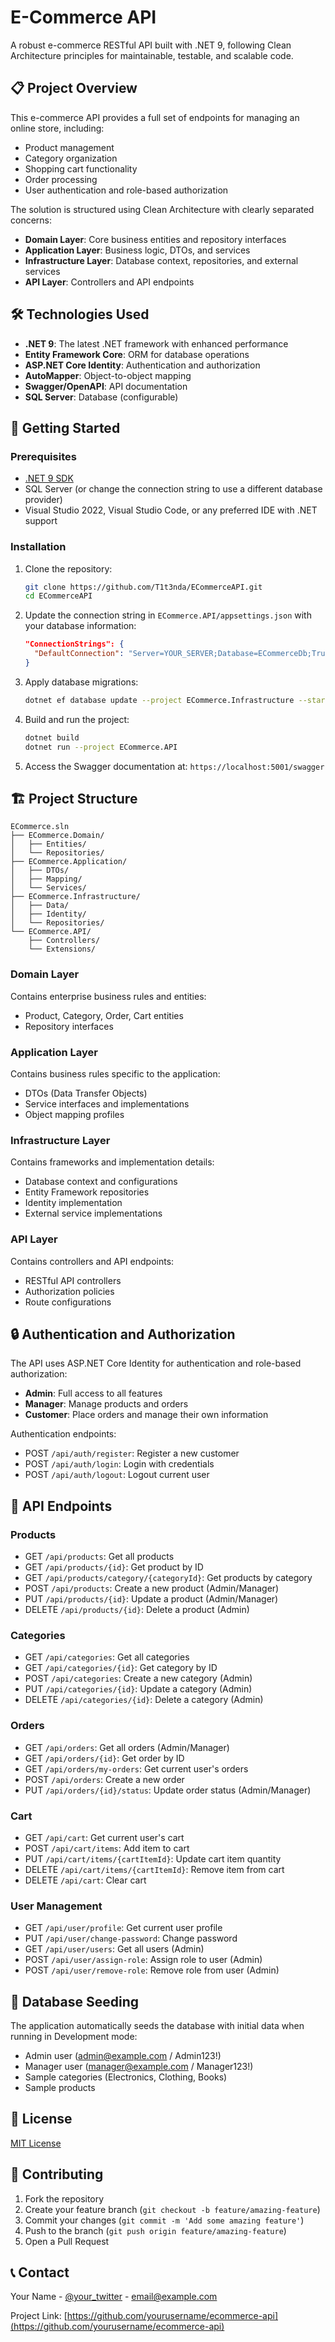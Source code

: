 # E-Commerce API

A robust e-commerce RESTful API built with .NET 9, following Clean Architecture principles for maintainable, testable, and scalable code.

## 📋 Project Overview

This e-commerce API provides a full set of endpoints for managing an online store, including:

- Product management
- Category organization
- Shopping cart functionality
- Order processing
- User authentication and role-based authorization

The solution is structured using Clean Architecture with clearly separated concerns:

- **Domain Layer**: Core business entities and repository interfaces
- **Application Layer**: Business logic, DTOs, and services
- **Infrastructure Layer**: Database context, repositories, and external services
- **API Layer**: Controllers and API endpoints

## 🛠️ Technologies Used

- **.NET 9**: The latest .NET framework with enhanced performance
- **Entity Framework Core**: ORM for database operations
- **ASP.NET Core Identity**: Authentication and authorization
- **AutoMapper**: Object-to-object mapping
- **Swagger/OpenAPI**: API documentation
- **SQL Server**: Database (configurable)

## 🚀 Getting Started

### Prerequisites

- [.NET 9 SDK](https://dotnet.microsoft.com/download)
- SQL Server (or change the connection string to use a different database provider)
- Visual Studio 2022, Visual Studio Code, or any preferred IDE with .NET support

### Installation

1. Clone the repository:
   ```bash
   git clone https://github.com/T1t3nda/ECommerceAPI.git
   cd ECommerceAPI
   ```

2. Update the connection string in `ECommerce.API/appsettings.json` with your database information:
   ```json
   "ConnectionStrings": {
     "DefaultConnection": "Server=YOUR_SERVER;Database=ECommerceDb;Trusted_Connection=True;MultipleActiveResultSets=true"
   }
   ```

3. Apply database migrations:
   ```bash
   dotnet ef database update --project ECommerce.Infrastructure --startup-project ECommerce.API
   ```

4. Build and run the project:
   ```bash
   dotnet build
   dotnet run --project ECommerce.API
   ```

5. Access the Swagger documentation at: `https://localhost:5001/swagger`

## 🏗️ Project Structure

```
ECommerce.sln
├── ECommerce.Domain/
│   ├── Entities/
│   └── Repositories/
├── ECommerce.Application/
│   ├── DTOs/
│   ├── Mapping/
│   └── Services/
├── ECommerce.Infrastructure/
│   ├── Data/
│   ├── Identity/
│   └── Repositories/
└── ECommerce.API/
    ├── Controllers/
    └── Extensions/
```

### Domain Layer
Contains enterprise business rules and entities:
- Product, Category, Order, Cart entities
- Repository interfaces

### Application Layer
Contains business rules specific to the application:
- DTOs (Data Transfer Objects)
- Service interfaces and implementations
- Object mapping profiles

### Infrastructure Layer
Contains frameworks and implementation details:
- Database context and configurations
- Entity Framework repositories
- Identity implementation
- External service implementations

### API Layer
Contains controllers and API endpoints:
- RESTful API controllers
- Authorization policies
- Route configurations

## 🔒 Authentication and Authorization

The API uses ASP.NET Core Identity for authentication and role-based authorization:

- **Admin**: Full access to all features
- **Manager**: Manage products and orders
- **Customer**: Place orders and manage their own information

Authentication endpoints:
- POST `/api/auth/register`: Register a new customer
- POST `/api/auth/login`: Login with credentials
- POST `/api/auth/logout`: Logout current user

## 📃 API Endpoints

### Products
- GET `/api/products`: Get all products
- GET `/api/products/{id}`: Get product by ID
- GET `/api/products/category/{categoryId}`: Get products by category
- POST `/api/products`: Create a new product (Admin/Manager)
- PUT `/api/products/{id}`: Update a product (Admin/Manager)
- DELETE `/api/products/{id}`: Delete a product (Admin)

### Categories
- GET `/api/categories`: Get all categories
- GET `/api/categories/{id}`: Get category by ID
- POST `/api/categories`: Create a new category (Admin)
- PUT `/api/categories/{id}`: Update a category (Admin)
- DELETE `/api/categories/{id}`: Delete a category (Admin)

### Orders
- GET `/api/orders`: Get all orders (Admin/Manager)
- GET `/api/orders/{id}`: Get order by ID
- GET `/api/orders/my-orders`: Get current user's orders
- POST `/api/orders`: Create a new order
- PUT `/api/orders/{id}/status`: Update order status (Admin/Manager)

### Cart
- GET `/api/cart`: Get current user's cart
- POST `/api/cart/items`: Add item to cart
- PUT `/api/cart/items/{cartItemId}`: Update cart item quantity
- DELETE `/api/cart/items/{cartItemId}`: Remove item from cart
- DELETE `/api/cart`: Clear cart

### User Management
- GET `/api/user/profile`: Get current user profile
- PUT `/api/user/change-password`: Change password
- GET `/api/user/users`: Get all users (Admin)
- POST `/api/user/assign-role`: Assign role to user (Admin)
- POST `/api/user/remove-role`: Remove role from user (Admin)

## 🌱 Database Seeding

The application automatically seeds the database with initial data when running in Development mode:
- Admin user (admin@example.com / Admin123!)
- Manager user (manager@example.com / Manager123!)
- Sample categories (Electronics, Clothing, Books)
- Sample products

## 📝 License

[MIT License](LICENSE)

## 🤝 Contributing

1. Fork the repository
2. Create your feature branch (`git checkout -b feature/amazing-feature`)
3. Commit your changes (`git commit -m 'Add some amazing feature'`)
4. Push to the branch (`git push origin feature/amazing-feature`)
5. Open a Pull Request

## 📞 Contact

Your Name - [@your_twitter](https://twitter.com/your_twitter) - email@example.com

Project Link: [https://github.com/yourusername/ecommerce-api](https://github.com/yourusername/ecommerce-api)
